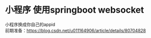 #  小程序 使用springboot websocket
小程序换成你自己的appid<br>
前期准备：https://blog.csdn.net/u011164906/article/details/80704828
